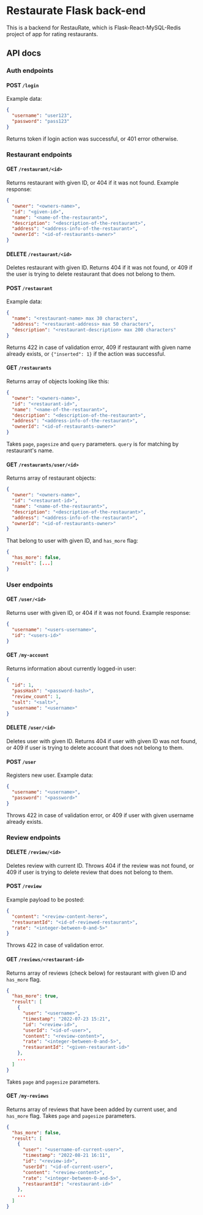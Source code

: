 # Restaurate Flask back-end
This is a backend for RestauRate, which is Flask-React-MySQL-Redis project of app for rating restaurants.

## API docs
### Auth endpoints
#### POST `/login`
Example data:
```json
{
  "username": "user123",
  "password": "pass123"
}
```
Returns token if login action was successful, or 401 error otherwise.

### Restaurant endpoints
#### GET `/restaurant/<id>`
Returns restaurant with given ID, or 404 if it was not found.
Example response:
```json
{
  "owner": "<owners-name>",
  "id": "<given-id>",
  "name": "<name-of-the-restaurant>",
  "description": "<description-of-the-restaurant>",
  "address": "<address-info-of-the-restaurant>",
  "ownerId": "<id-of-restaurants-owner>"
}
```

#### DELETE `/restaurant/<id>`
Deletes restaurant with given ID. Returns 404 if it was not found, or 409 if
the user is trying to delete restaurant that does not belong to them.

#### POST `/restaurant`
Example data:
```json
{
  "name": "<restaurant-name> max 30 characters",
  "address": "<restaurant-address> max 50 characters",
  "description": "<restaurant-description> max 200 characters"
}
```
Returns 422 in case of validation error, 409 if restaurant with given name already
exists, or `{"inserted": 1}` if the action was successful.

#### GET `/restaurants`
Returns array of objects looking like this:
```json
{
  "owner": "<owners-name>",
  "id": "<restaurant-id>",
  "name": "<name-of-the-restaurant>",
  "description": "<description-of-the-restaurant>",
  "address": "<address-info-of-the-restaurant>",
  "ownerId": "<id-of-restaurants-owner>"
}
```
Takes `page`, `pagesize` and `query` parameters. `query` is for matching by 
restaurant's name.

#### GET `/restaurants/user/<id>`
Returns array of restaurant objects:
```json
{
  "owner": "<owners-name>",
  "id": "<restaurant-id>",
  "name": "<name-of-the-restaurant>",
  "description": "<description-of-the-restaurant>",
  "address": "<address-info-of-the-restaurant>",
  "ownerId": "<id-of-restaurants-owner>"
}
```
That belong to user with given ID, and `has_more` flag:
```json
{
  "has_more": false,
  "result": [...]
}
```

### User endpoints
#### GET `/user/<id>`
Returns user with given ID, or 404 if it was not found. Example response:
```json
{
  "username": "<users-username>",
  "id": "<users-id>"
}
```

#### GET `/my-account`
Returns information about currently logged-in user:
```json
{
  "id": 1,
  "passHash": "<password-hash>",
  "review_count": 1,
  "salt": "<salt>",
  "username": "<username>"
}
```

#### DELETE `/user/<id>`
Deletes user with given ID. Returns 404 if user with given ID was not found, or
409 if user is trying to delete account that does not belong to them.

#### POST `/user`
Registers new user. Example data:
```json
{
  "username": "<username>",
  "password": "<password>"
}
```
Throws 422 in case of validation error, or 409 if user with given username 
already exists.

### Review endpoints
#### DELETE `/review/<id>`
Deletes review with current ID. Throws 404 if the review was not found, or
409 if user is trying to delete review that does not belong to them.

#### POST `/review`
Example payload to be posted:
```json
{
  "content": "<review-content-here>",
  "restaurantId": "<id-of-reviewed-restaurant>",
  "rate": "<integer-between-0-and-5>"
}
```
Throws 422 in case of validation error.

#### GET `/reviews/<restaurant-id>`
Returns array of reviews (check below) for restaurant with given ID and `has_more` flag.
```json
{
  "has_more": true,
  "result": [
    {
      "user": "<username>",
      "timestamp": "2022-07-23 15:21",
      "id": "<review-id>",
      "userId": "<id-of-user>",
      "content": "<review-content>",
      "rate": "<integer-between-0-and-5>",
      "restaurantId": "<given-restaurant-id>"
    },
    ...
  ]
}
```
Takes `page` and `pagesize` parameters.

#### GET `/my-reviews`
Returns array of reviews that have been added by current user, and `has_more` flag.
Takes `page` and `pagesize` parameters.
```json
{
  "has_more": false,
  "result": [
    {
      "user": "<username-of-current-user>",
      "timestamp": "2022-08-21 16:11",
      "id": "<review-id>",
      "userId": "<id-of-current-user>",
      "content": "<review-content>",
      "rate": "<integer-between-0-and-5>",
      "restaurantId": "<restaurant-id>"
    },
    ...
  ]
}
```
